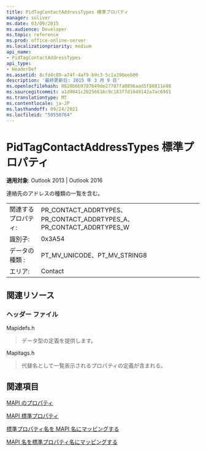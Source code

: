 ```yaml
---
title: PidTagContactAddressTypes 標準プロパティ
manager: soliver
ms.date: 03/09/2015
ms.audience: Developer
ms.topic: reference
ms.prod: office-online-server
ms.localizationpriority: medium
api_name:
- PidTagContactAddressTypes
api_type:
- HeaderDef
ms.assetid: 8cfd4c89-a74f-4af9-b9c3-5c1a396ee600
description: '最終更新日: 2015 年 3 月 9 日'
ms.openlocfilehash: 0828b6b9787649de27787fa8896aad5f88811e98
ms.sourcegitcommit: a1d9041c20256616c9c183f7d1049142a7ac6991
ms.translationtype: MT
ms.contentlocale: ja-JP
ms.lasthandoff: 09/24/2021
ms.locfileid: "59550764"
---
```

# <a name="pidtagcontactaddresstypes-canonical-property"></a>PidTagContactAddressTypes 標準プロパティ

  
  
**適用対象**: Outlook 2013 | Outlook 2016 
  
連絡先のアドレスの種類の一覧を含む。
  
|||
|:-----|:-----|
|関連するプロパティ:  <br/> |PR_CONTACT_ADDRTYPES、PR_CONTACT_ADDRTYPES_A、PR_CONTACT_ADDRTYPES_W  <br/> |
|識別子:  <br/> |0x3A54  <br/> |
|データの種類 :   <br/> |PT_MV_UNICODE、PT_MV_STRING8  <br/> |
|エリア:  <br/> |Contact  <br/> |
   
## <a name="related-resources"></a>関連リソース

### <a name="header-files"></a>ヘッダー ファイル

Mapidefs.h
  
> データ型の定義を提供します。
    
Mapitags.h
  
> 代替名として一覧表示されるプロパティの定義が含まれる。
    
## <a name="see-also"></a>関連項目



[MAPI のプロパティ](mapi-properties.md)
  
[MAPI 標準プロパティ](mapi-canonical-properties.md)
  
[標準プロパティ名を MAPI 名にマッピングする](mapping-canonical-property-names-to-mapi-names.md)
  
[MAPI 名を標準プロパティ名にマッピングする](mapping-mapi-names-to-canonical-property-names.md)

